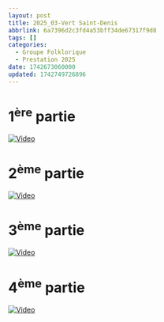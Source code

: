 ```yaml
---
layout: post
title: 2025_03-Vert Saint-Denis
abbrlink: 6a7396d2c3fd4a53bff34de67317f9d8
tags: []
categories:
  - Groupe Folklorique
  - Prestation 2025
date: 1742673060000
updated: 1742749726896
---
```


# 1<sup>ère</sup> partie

[![Video](/resources/1348032d6b7841d8905077b3683763c1.png)](https://youtube.com/shorts/6hUsT5Mqcfg)

# 2<sup>ème</sup> partie

[![Video](/resources/b0cfa9882a38442586bbb8b3c1465d75.png)](https://youtube.com/shorts/M8JdWP2wRGU)

# 3<sup>ème</sup> partie

[![Video](/resources/258556e93c8e4b6e93e8aa0fe74723c5.png)](https://youtube.com/shorts/3qQbq3FuO_w)

# 4<sup>ème</sup> partie

[![Video](/resources/58bd37a1a518436d9f6666ba88746a8d.png)](https://www.youtube.com/watch?v=shorts/_9Odw-e73CE)
